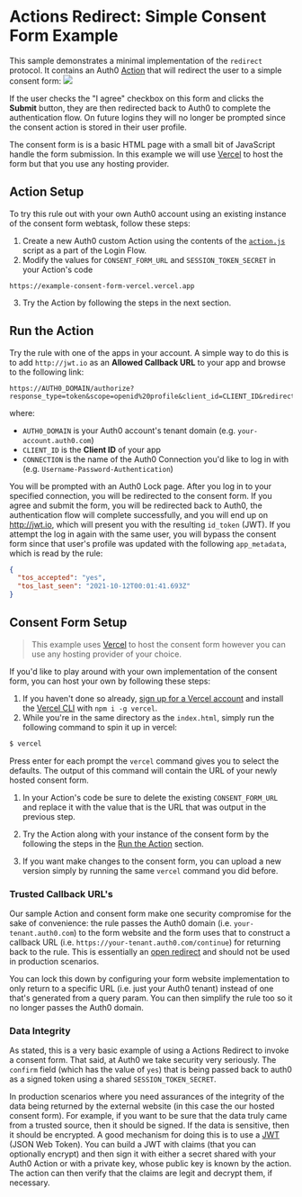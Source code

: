 # Actions Redirect: Simple Consent Form Example

This sample demonstrates a minimal implementation of the `redirect` protocol. It contains an Auth0 [Action](http://auth0.com/docs/actions) that will redirect the user to a simple consent form:
![](https://user-images.githubusercontent.com/351957/136874473-152e30a5-91b1-4e17-8a8a-9e6a76fd666e.png)

If the user checks the "I agree" checkbox on this form and clicks the **Submit** button, they are then redirected back to Auth0 to complete the authentication flow. On future logins they will no longer be prompted since the consent action is stored in their user profile.

The consent form is is a basic HTML page with a small bit of JavaScript handle the form submission. In this example we will use [Vercel](https://vercel.com/) to host the form but that you use any hosting provider. 

## Action Setup

To try this rule out with your own Auth0 account using an existing instance of the consent form webtask, follow these steps:

1. Create a new Auth0 custom Action using the contents of the [`action.js`](action.js) script as a part of the Login Flow.
2. Modify the values for `CONSENT_FORM_URL` and `SESSION_TOKEN_SECRET` in your Action's code
```
https://example-consent-form-vercel.vercel.app
```

3. Try the Action by following the steps in the next section.

## Run the Action

Try the rule with one of the apps in your account. A simple way to do this is to add `http://jwt.io` as an **Allowed Callback URL** to your app and browse to the following link:  
```
https://AUTH0_DOMAIN/authorize?response_type=token&scope=openid%20profile&client_id=CLIENT_ID&redirect_uri=http://jwt.io&connection=CONNECTION
```

where:
* `AUTH0_DOMAIN` is your Auth0 account's tenant domain (e.g. `your-account.auth0.com`)
* `CLIENT_ID` is the **Client ID** of your app
* `CONNECTION` is the name of the Auth0 Connection you'd like to log in with (e.g. `Username-Password-Authentication`)

You will be prompted with an Auth0 Lock page. After you log in to your specified connection, you will be redirected to the consent form. If you agree and submit the form, you will be redirected back to Auth0, the authentication flow will complete successfully, and you will end up on http://jwt.io, which will present you with the resulting `id_token` (JWT). If you attempt the log in again with the same user, you will bypass the consent form since that user's profile was updated with the following `app_metadata`, which is read by the rule:

```json
{
  "tos_accepted": "yes",
  "tos_last_seen": "2021-10-12T00:01:41.693Z"
}
```

## Consent Form Setup

> This example uses [Vercel](https://vercel.com/) to host the consent form however you can use any hosting provider of your choice. 

If you'd like to play around with your own implementation of the consent form, you can host your own by following these steps:

1. If you haven't done so already, [sign up for a Vercel account](https://vercel.com/signup) and install the [Vercel CLI](https://github.com/vercel/vercel/tree/main/packages/cli) with `npm i -g vercel`. 
1. While you're in the same directory as the `index.html`, simply run the following command to spin it up in vercel:  
  ```bash
  $ vercel
  ```

Press enter for each prompt the `vercel` command gives you to select the defaults. The output of this command will contain the URL of your newly hosted consent form.

1. In your Action's code be sure to delete the existing `CONSENT_FORM_URL` and replace it with the value that is the URL that was output in the previous step.

1. Try the Action along with your instance of the consent form by the following the steps in the [Run the Action](#run-the-action) section.

1. If you want make changes to the consent form, you can upload a new version simply by running the same `vercel` command you did before.

### Trusted Callback URL's

Our sample Action and consent form make one security compromise for the sake of convenience: the rule passes the Auth0 domain (i.e. `your-tenant.auth0.com`) to the form website and the form uses that to construct a callback URL (i.e. `https://your-tenant.auth0.com/continue`) for returning back to the rule. This is essentially an [open redirect](https://www.owasp.org/index.php/Unvalidated_Redirects_and_Forwards_Cheat_Sheet) and should not be used in production scenarios.

You can lock this down by configuring your form website implementation to only return to a specific URL (i.e. just your Auth0 tenant) instead of one that's generated from a query param. You can then simplify the rule too so it no longer passes the Auth0 domain.

### Data Integrity

As stated, this is a very basic example of using a Actions Redirect to invoke a consent form. That said, at Auth0 we take security very seriously. The `confirm` field (which has the value of `yes`) that is being passed back to auth0 as a signed token using a shared `SESSION_TOKEN_SECRET`.

In production scenarios where you need assurances of the integrity of the data being returned by the external website (in this case the our hosted consent form). For example, if you want to be sure that the data truly came from a trusted source, then it should be signed. If the data is sensitive, then it should be encrypted. A good mechanism for doing this is to use a [JWT](http://jwt.io/) (JSON Web Token). You can build a JWT with claims (that you can optionally encrypt) and then sign it with either a secret shared with your Auth0 Action or with a private key, whose public key is known by the action. The action can then verify that the claims are legit and decrypt them, if necessary.
